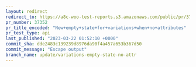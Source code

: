 ```yaml
---
layout: redirect
redirect_to: https://a8c-woo-test-reports.s3.amazonaws.com/public/pr/37352/api/index.html
pr_number: 37352
pr_title_encoded: "New+empty+state+for+variations+when+no+attributes"
pr_test_type: api
last_published: "2023-03-22 01:52:10 +0000"
commit_sha: dde2483c139239d8976da90f4a457a653b367d50
commit_message: "Escape output"
branch_name: update/variations-empty-state-no-attr
---
```

